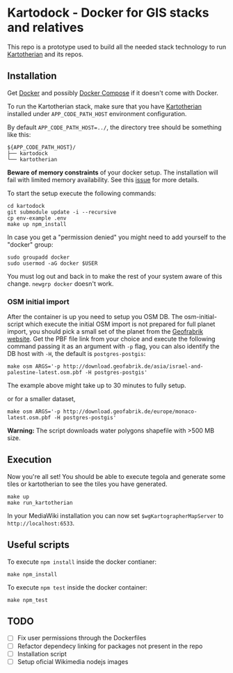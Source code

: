 # Kartodock - Docker for GIS stacks and relatives
This repo is a prototype used to build all the needed stack technology to run [Kartotherian](https://github.com/kartotherian/kartotherian) and its repos.

## Installation
Get [Docker](https://docs.docker.com/install/) and possibly [Docker Compose](https://docs.docker.com/compose/install/) if it doesn't come with Docker.

To run the Kartotherian stack, make sure that you have [Kartotherian](https://gerrit.wikimedia.org/r/admin/projects/mediawiki/services/kartotherian) installed under `APP_CODE_PATH_HOST` environment configuration.

By default `APP_CODE_PATH_HOST=../`, the directory tree should be something like this:

```
${APP_CODE_PATH_HOST}/
├── kartodock
└── kartotherian
```

**Beware of memory constraints** of your docker setup. The installation will fail with limited memory availability. See this [issue](https://github.com/thesocialdev/kartodock/issues/6) for more details.

To start the setup execute the following commands:
```shell
cd kartodock
git submodule update -i --recursive
cp env-example .env
make up npm_install
```

In case you get a "permission denied" you might need to add yourself to the "docker" group:
```shell
sudo groupadd docker
sudo usermod -aG docker $USER
```
You must log out and back in to make the rest of your system aware of this change. `newgrp docker` doesn't work.

### OSM initial import
After the container is up you need to setup you OSM DB. The osm-initial-script which execute the initial OSM import is not prepared for full planet import, you should pick a small set of the planet from the [Geofrabrik website](http://download.geofabrik.de/). Get the PBF file link from your choice and execute the following command passing it as an argument with `-p` flag, you can also identify the DB host with `-H`, the default is `postgres-postgis`:
```
make osm ARGS='-p http://download.geofabrik.de/asia/israel-and-palestine-latest.osm.pbf -H postgres-postgis'
```
The example above might take up to 30 minutes to fully setup.

or for a smaller dataset,
```
make osm ARGS='-p http://download.geofabrik.de/europe/monaco-latest.osm.pbf -H postgres-postgis'
```

**Warning:** The script downloads water polygons shapefile with >500 MB size.

## Execution
Now you're all set! You should be able to execute tegola and generate some tiles or kartotherian to see the tiles you have generated.

```
make up
make run_kartotherian
```

In your MediaWiki installation you can now set `$wgKartographerMapServer` to `http://localhost:6533`.

## Useful scripts

To execute `npm install` inside the docker contianer:
```
make npm_install
```

To execute `npm test` inside the docker container:
```
make npm_test
```

## TODO
- [ ] Fix user permissions through the Dockerfiles
- [ ] Refactor dependecy linking for packages not present in the repo
- [ ] Installation script
- [ ] Setup oficial Wikimedia nodejs images

